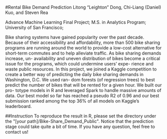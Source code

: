 #Rental Bike Demand Prediction
Litong “Leighton” Dong, Chi-Liang (Daniel) Kuo, and Steven Rea

Advance Machine Learning Final Project; M.S. in Analytics Program; University of San Francisco;

Bike sharing systems have gained popularity over the past decade. Because of their accessibility and affordability, more than 500 bike sharing programs are running around the world to provide a low-cost alternative for short-term commutes and to help alleviate traffic. As bike sharing demands increase, un- availability and uneven distribution of bikes become a critical issue for the programs, which could undermine users’ expe- rience and waste public resources. In this project, we joined a Kaggle competition to create a better way of predicting the daily bike sharing demands in Washington, D.C. We used ran- dom forests (of regression trees) to best predict the number of bikes that will be rented for a given hour. We built our pro- totype models in R and leveraged Spark to handle massive amounts of data. Our best model so far has reached a pseudo R2 of 0.96 and our best submission ranked among the top 36% of all models on Kaggle’s leaderboard.

##Instruction 
To reproduce the result in R, please set the directory under the "[your path]/Bike-Share_Demand_Public". Notice that the prediction stage could take quite a bit of time. If you have any question, feel free to contact us!
